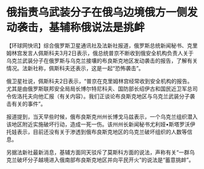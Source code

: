 # 俄指责乌武装分子在俄乌边境俄方一侧发动袭击，基辅称俄说法是挑衅

【环球网快讯】综合俄罗斯卫星通讯社及法新社报道，俄罗斯总统新闻秘书、克里姆林宫发言人佩斯科夫3月2日表示，俄总统普京不断收到俄安全机构负责人关于乌克兰武装分子在俄罗斯与乌克兰接壤的布良斯克地区发动袭击的报告，了解有关情况。法新社称，佩斯科夫还表示，这是一起“恐怖袭击”。

俄卫星社说，佩斯科夫2日表示，“普京在克里姆林宫经常收到安全机构的报告。尤其是由俄罗斯联邦安全局局长博尔特尼科夫、国防部长绍伊古和国民近卫军总司令佐洛托夫向他汇报（有关内容）。我们正谈论布良斯克地区与乌克兰武装分子袭击有关的事件”。

报道提到，当天早些时候，俄布良斯克州州长博戈马兹表示，一个乌克兰组织潜入该地区附近实施破坏行动，造成一死一伤。该州州长新闻秘书尤利娅•斯塔罗沃伊托娃表示，目前还没有关于渗透到俄布良斯克地区的乌克兰破坏组织的人数等信息。

另据法新社最新消息，基辅方面同天驳斥了莫斯科方面的说法，声称有关“一群乌克兰破坏分子越境进入俄南部布良斯克地区并向平民开火”的说法是“蓄意挑衅”。

